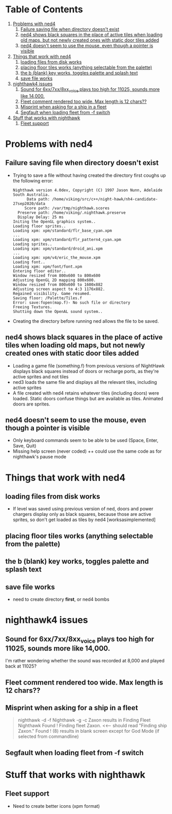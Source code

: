 
# Table of Contents

1.  [Problems with ned4](#orgd37dea5)
    1.  [Failure saving file when directory doesn't exist](#org0a7dcfb)
    2.  [ned4 shows black squares in the place of active tiles when loading old maps, but not newly created ones with static door tiles added](#orge6fbe04)
    3.  [ned4 doesn't seem to use the mouse, even though a pointer is visible](#org1596232)
2.  [Things that work with ned4](#orga623a12)
    1.  [loading files from disk works](#orgb4d4564)
    2.  [placing floor tiles works (anything selectable from the palette)](#org1d0cda4)
    3.  [the b (blank) key works, toggles palette and splash text](#org2b5832f)
    4.  [save file works](#org924f15f)
3.  [nighthawk4 issues](#org25ee370)
    1.  [Sound for 6xx/7xx/8xx<sub>voice</sub> plays too high for 11025, sounds more like 14,000.](#orgdb2b6f1)
    2.  [Fleet comment rendered too wide. Max length is 12 chars??](#org992b7d1)
    3.  [Misprint when asking for a ship in a fleet](#org4b16d89)
    4.  [Segfault when loading fleet from -f switch](#org08ec36d)
4.  [Stuff that works with nighthawk](#orgf3c4a6c)
    1.  [Fleet support](#org9542816)



<a id="orgd37dea5"></a>

# Problems with ned4


<a id="org0a7dcfb"></a>

## Failure saving file when directory doesn't exist

-   Trying to save a file without having created the directory first coughs up the following error:
    
        Nighthawk version 4.0dev, Copyright (C) 1997 Jason Nunn, Adelaide South Australia.
              Data path: /home/viking/src/c++/night-hawk/nh4-candidate-27sep2020/data
             Score path: /var/tmp/nighthawk.scores
          Preserve path: /home/viking/.nighthawk.preserve
          Display Delay: 25 ms
        Initing the OpenGL graphics system..
        Loading floor sprites..
        Loading xpm: xpm/standard/flr_base_cyan.xpm
        ...
        Loading xpm: xpm/standard/flr_pattern4_cyan.xpm
        Loading sprites..
        Loading xpm: xpm/standard/droid_ani.xpm
        ...
        Loading xpm: xpm/v4/eric_the_mouse.xpm
        Loading font..
        Loading xpm: xpm/font/font.xpm
        Entering floor editor..
        Window resized from 800x600 to 800x600
        Adjusting OpenGL 2D mapping 800x600.
        Window resized from 800x600 to 1600x882
        Adjusting screen aspect to 4:3 1176x882.
        Regained visibility. Game resumed.
        Saving floor: /Palette/Tiles.f
        Error: save:fopen(map.f)- No such file or directory
        Freeing Textures.
        Shutting down the OpenAL sound system..
-   Creating the directory before running ned allows the file to be saved.


<a id="orge6fbe04"></a>

## ned4 shows black squares in the place of active tiles when loading old maps, but not newly created ones with static door tiles added

-   Loading a game file (something.f) from previous versions of NightHawk displays black squares instead of doors or recharge ports, as they're active sprites and not tiles
-   ned3 loads the same file and displays all the relevant tiles, including active sprites
-   A file created with ned4 retains whatever tiles (including doors) were loaded. Static doors confuse things but are available as tiles. Animated doors are sprites.


<a id="org1596232"></a>

## ned4 doesn't seem to use the mouse, even though a pointer is visible

-   Only keyboard commands seem to be able to be used (Space, Enter, Save, Quit)
-   Missing help screen (never coded)
    ++ could use the same code as for nighthawk's pause mode


<a id="orga623a12"></a>

# Things that work with ned4


<a id="orgb4d4564"></a>

## loading files from disk works

-   If level was saved using previous version of ned, doors and power chargers display only as black squares, because those are active sprites, so don't get loaded as tiles by ned4 [worksasimplemented]


<a id="org1d0cda4"></a>

## placing floor tiles works (anything selectable from the palette)


<a id="org2b5832f"></a>

## the b (blank) key works, toggles palette and splash text


<a id="org924f15f"></a>

## save file works

-   need to create directory **first**, or ned4 bombs


<a id="org25ee370"></a>

# nighthawk4 issues


<a id="orgdb2b6f1"></a>

## Sound for 6xx/7xx/8xx<sub>voice</sub> plays too high for 11025, sounds more like 14,000.

I'm rather wondering whether the sound was recorded at 8,000 and played back at 11025?


<a id="org992b7d1"></a>

## Fleet comment rendered too wide. Max length is 12 chars??


<a id="org4b16d89"></a>

## Misprint when asking for a ship in a fleet

> nighthawk -d <datadir> -f Nighthawk -g -c Zaxon results in
>   Finding Fleet Nighthawk
>       Found !
>   Finding fleet Zaxon.  <<&#x2013; should read "Finding ship Zaxon."
>       Found ! (8)
>   results in blank screen except for God Mode (if selected from commandline)


<a id="org08ec36d"></a>

## Segfault when loading fleet from -f switch


<a id="orgf3c4a6c"></a>

# Stuff that works with nighthawk


<a id="org9542816"></a>

## Fleet support

-   Need to create better icons (xpm format)

